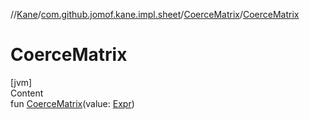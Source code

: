 //[Kane](../../index.md)/[com.github.jomof.kane.impl.sheet](../index.md)/[CoerceMatrix](index.md)/[CoerceMatrix](-coerce-matrix.md)



# CoerceMatrix  
[jvm]  
Content  
fun [CoerceMatrix](-coerce-matrix.md)(value: [Expr](../../com.github.jomof.kane/-expr/index.md))  



